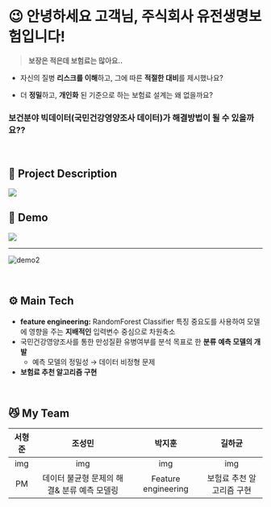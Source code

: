 # 😉 안녕하세요 고객님, 주식회사 유전생명보험입니다!

> **보장은 적은데 보험료는 많아요..**

- 자신의 질병 **리스크를 이해**하고, 그에 따른 **적절한 대비**를 제시했나요?

-  더 **정밀**하고, **개인화** 된 기준으로 하는 보험료 설계는 왜 없을까요?

### 보건분야 빅데이터(국민건강영양조사 데이터)가 해결방법이 될 수 있을까요??

<br/>

## 📃 Project Description


<img src = "https://user-images.githubusercontent.com/57851844/221157530-3c92cd87-436e-4b3e-8674-dd58fdd06e2d.png">

<br/>

## 📱 Demo
<img src = "https://user-images.githubusercontent.com/57851844/221157794-94c8a3a3-404c-4921-965b-869a02cc7136.gif">

---

![demo2](https://user-images.githubusercontent.com/57851844/221157934-ccd281ab-d8f4-4fc2-aa21-9701d8fbf6ea.gif)

<br/>

## ⚙️ Main Tech

- **feature engineering:** RandomForest Classifier 특징 중요도를 사용하여 모델에 영향을 주는 **지배적인** 입력변수 중심으로 차원축소
- 국민건강영양조사를 통한 만성질환 유병여부를 분석 목표로 한 **분류** **예측 모델의 개발**
    - 예측 모델의 정밀성 → 데이터 비정형 문제
- **보험료 추천 알고리즘 구현**

<br/>

## 😼 My Team

| 서형준 | 조성민 | 박지훈 | 길하균 |
| :---: | :---: | :---: | :---: |
| img | img | img | img |
| PM | 데이터 불균형 문제의 해결& 분류 예측 모델링 | Feature engineering | 보험료 추천 알고리즘 구현 |
